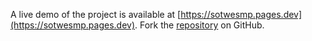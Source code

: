 A live demo of the project is available at [https://sotwesmp.pages.dev](https://sotwesmp.pages.dev).
Fork the [repository](https://github.com/cakwagemre/bokepbocilsd) on GitHub.